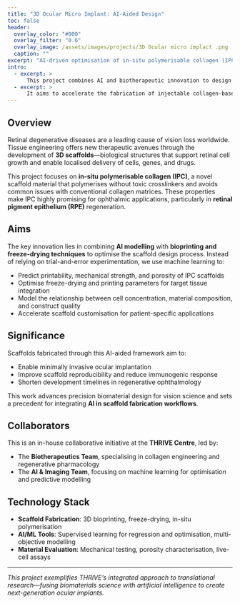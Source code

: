 ```yaml
---
title: "3D Ocular Micro Implant: AI-Aided Design"
toc: false
header:
  overlay_color: "#000"
  overlay_filter: "0.6"
  overlay_image: /assets/images/projects/3D Ocular micro implact .png
  caption: ""
excerpt: "AI-driven optimisation of in-situ polymerisable collagen (IPC) scaffolds for retinal tissue engineering and ocular drug delivery."
intro: 
  - excerpt: >
      This project combines AI and biotherapeutic innovation to design and optimise 3D printed scaffolds for retinal repair.
  - excerpt: >
      It aims to accelerate the fabrication of injectable collagen-based ocular implants using machine learning to predict structural and mechanical properties with minimal experimentation.
---
```


## Overview

Retinal degenerative diseases are a leading cause of vision loss worldwide. Tissue engineering offers new therapeutic avenues through the development of **3D scaffolds**—biological structures that support retinal cell growth and enable localised delivery of cells, genes, and drugs.

This project focuses on **in-situ polymerisable collagen (IPC)**, a novel scaffold material that polymerises without toxic crosslinkers and avoids common issues with conventional collagen matrices. These properties make IPC highly promising for ophthalmic applications, particularly in **retinal pigment epithelium (RPE)** regeneration.

## Aims

The key innovation lies in combining **AI modelling** with **bioprinting and freeze-drying techniques** to optimise the scaffold design process. Instead of relying on trial-and-error experimentation, we use machine learning to:

- Predict printability, mechanical strength, and porosity of IPC scaffolds  
- Optimise freeze-drying and printing parameters for target tissue integration  
- Model the relationship between cell concentration, material composition, and construct quality  
- Accelerate scaffold customisation for patient-specific applications  

## Significance

Scaffolds fabricated through this AI-aided framework aim to:
- Enable minimally invasive ocular implantation  
- Improve scaffold reproducibility and reduce immunogenic response  
- Shorten development timelines in regenerative ophthalmology  

This work advances precision biomaterial design for vision science and sets a precedent for integrating **AI in scaffold fabrication workflows**.

## Collaborators

This is an in-house collaborative initiative at the **THRIVE Centre**, led by:

- The **Biotherapeutics Team**, specialising in collagen engineering and regenerative pharmacology  
- The **AI & Imaging Team**, focusing on machine learning for optimisation and predictive modelling  

## Technology Stack

- **Scaffold Fabrication**: 3D bioprinting, freeze-drying, in-situ polymerisation  
- **AI/ML Tools**: Supervised learning for regression and optimisation, multi-objective modelling  
- **Material Evaluation**: Mechanical testing, porosity characterisation, live-cell assays  

---

*This project exemplifies THRIVE’s integrated approach to translational research—fusing biomaterials science with artificial intelligence to create next-generation ocular implants.*